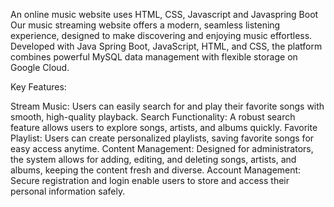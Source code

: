 An online music website uses HTML, CSS, Javascript and Javaspring Boot
Our music streaming website offers a modern, seamless listening experience, designed to make discovering and enjoying music effortless. Developed with Java Spring Boot, JavaScript, HTML, and CSS, the platform combines powerful MySQL data management with flexible storage on Google Cloud.

Key Features:

Stream Music: Users can easily search for and play their favorite songs with smooth, high-quality playback.
Search Functionality: A robust search feature allows users to explore songs, artists, and albums quickly.
Favorite Playlist: Users can create personalized playlists, saving favorite songs for easy access anytime.
Content Management: Designed for administrators, the system allows for adding, editing, and deleting songs, artists, and albums, keeping the content fresh and diverse.
Account Management: Secure registration and login enable users to store and access their personal information safely.
